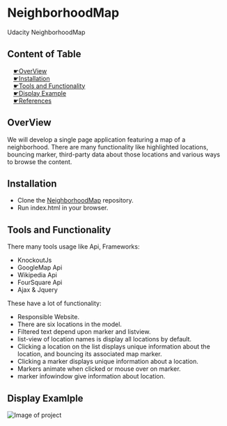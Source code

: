 # NeighborhoodMap
Udacity NeighborhoodMap

## Content of Table

&emsp;[&#x261B;OverView](#overview)  
&emsp;[&#x261B;Installation](#installation)  
&emsp;[&#x261B;Tools and Functionality](#tools-and-functionality)  
&emsp;[&#x261B;Display Example](#display-examlple)  
&emsp;[&#x261B;References](#references)  

## OverView
We will develop a single page application featuring a map of a neighborhood. There are many functionality like highlighted locations, bouncing marker, third-party data about those locations and various ways to browse the content.  

## Installation
+ Clone the [NeighborhoodMap](https://github.com/Amit2197/NeighborhoodMap) repository.
+ Run index.html in your browser.

## Tools and Functionality
There many tools usage like Api, Frameworks:
+ KnockoutJs
+ GoogleMap Api
+ Wikipedia Api
+ FourSquare Api
+ Ajax & Jquery

These have a lot of functionality:
+ Responsible Website.
+ There are six locations in the model.
+ Filtered text depend upon marker and listview.
+ list-view of location names is display all locations by default.
+ Clicking a location on the list displays unique information about the location, and bouncing its associated map marker.
+ Clicking a marker displays unique information about a location.
+ Markers animate when clicked or mouse over on marker.
+ marker infowindow give information about location.

## Display Examlple
![Image of project](src.png)